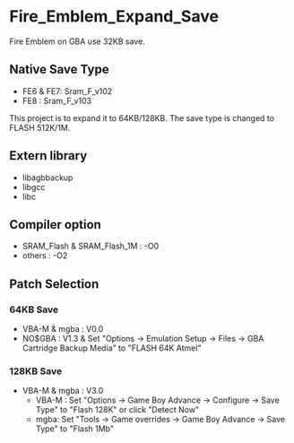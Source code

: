 # Fire_Emblem_Expand_Save

Fire Emblem on GBA use 32KB save.

## Native Save Type
* FE6 & FE7: Sram_F_v102
* FE8 : Sram_F_v103

This project is to expand it to 64KB/128KB. The save type is changed to FLASH 512K/1M.

## Extern library
* libagbbackup
* libgcc
* libc

## Compiler option
* SRAM_Flash & SRAM_Flash_1M : -O0
* others : -O2

## Patch Selection
### 64KB Save
* VBA-M & mgba : V0.0
* NO$GBA : V1.3 & Set "Options -> Emulation Setup -> Files -> GBA Cartridge Backup Media" to "FLASH 64K Atmel"
### 128KB Save
* VBA-M & mgba : V3.0
   * VBA-M : Set "Options -> Game Boy Advance -> Configure -> Save Type" to "Flash 128K" or click "Detect Now"
   * mgba: Set "Tools -> Game overrides -> Game Boy Advance -> Save Type" to "Flash 1Mb"